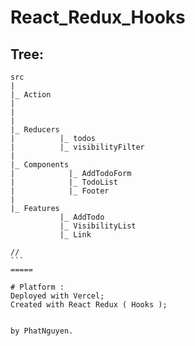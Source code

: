 # React_Redux_Hooks

## Tree:

````script
src
|
|_ Action
|
|
|
|_ Reducers
|          |_ todos
|          |_ visibilityFilter
|
|_ Components
|            |_ AddTodoForm
|            |_ TodoList
|            |_ Footer
|
|_ Features
           |_ AddTodo
           |_ VisibilityList
           |_ Link

//
```
=====

# Platform :
Deployed with Vercel;
Created with React Redux ( Hooks );


by PhatNguyen.
